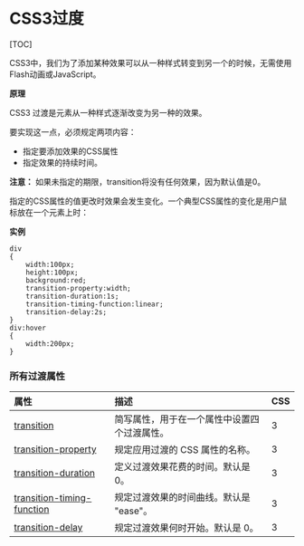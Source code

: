 # CSS3过度

[TOC]

CSS3中，我们为了添加某种效果可以从一种样式转变到另一个的时候，无需使用Flash动画或JavaScript。

**原理**

CSS3 过渡是元素从一种样式逐渐改变为另一种的效果。

要实现这一点，必须规定两项内容：

- 指定要添加效果的CSS属性
- 指定效果的持续时间。

**注意：** 如果未指定的期限，transition将没有任何效果，因为默认值是0。

指定的CSS属性的值更改时效果会发生变化。一个典型CSS属性的变化是用户鼠标放在一个元素上时：

**实例**

```
div
{
	width:100px;
	height:100px;
	background:red;
	transition-property:width;
	transition-duration:1s;
	transition-timing-function:linear;
	transition-delay:2s;
}
div:hover
{
	width:200px;
}
```

### 所有过渡属性

| 属性                                                         | 描述                                         | CSS  |
| :----------------------------------------------------------- | :------------------------------------------- | :--- |
| [transition](https://www.runoob.com/cssref/css3-pr-transition.html) | 简写属性，用于在一个属性中设置四个过渡属性。 | 3    |
| [transition-property](https://www.runoob.com/cssref/css3-pr-transition-property.html) | 规定应用过渡的 CSS 属性的名称。              | 3    |
| [transition-duration](https://www.runoob.com/cssref/css3-pr-transition-duration.html) | 定义过渡效果花费的时间。默认是 0。           | 3    |
| [transition-timing-function](https://www.runoob.com/cssref/css3-pr-transition-timing-function.html) | 规定过渡效果的时间曲线。默认是 "ease"。      | 3    |
| [transition-delay](https://www.runoob.com/cssref/css3-pr-transition-delay.html) | 规定过渡效果何时开始。默认是 0。             | 3    |